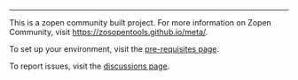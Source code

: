 
---

This is a zopen community built project. For more information on Zopen Community, visit https://zosopentools.github.io/meta/.

To set up your environment, visit the [pre-requisites page](https://zosopentools.github.io/meta/#/Guides/Pre-req).

To report issues, visit the [discussions page](https://github.com/zopen-community/meta/discussions).
